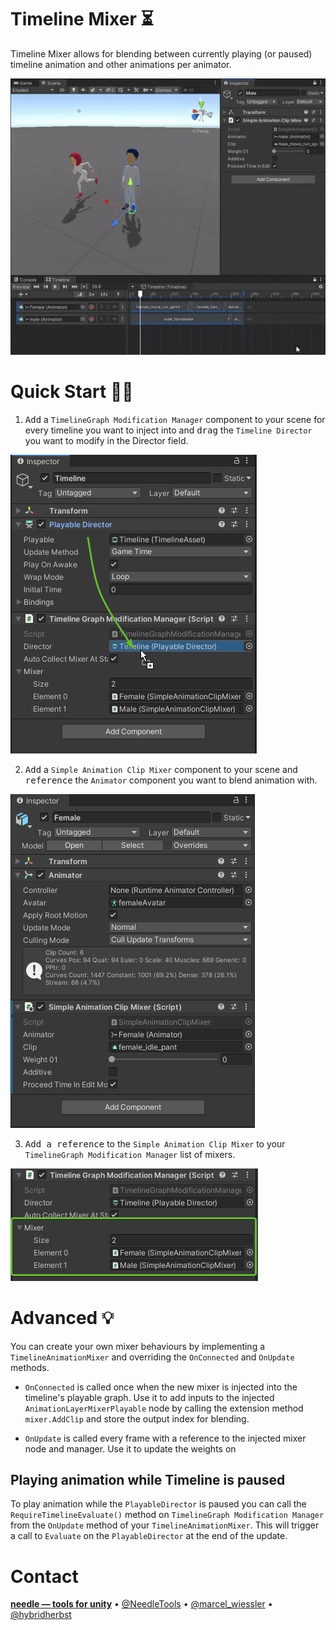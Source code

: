 
# Timeline Mixer ⏳

Timeline Mixer allows for blending between currently playing (or paused) timeline animation and other animations per animator.

![](Documentation~/video1.gif)


# Quick Start 🏇🏼

1) <kbd>Add</kbd> a ``TimelineGraph Modification Manager`` component to your scene for every timeline you want to inject into and <kbd>drag</kbd> the ``Timeline Director`` you want to modify in the Director field.

![](Documentation~/ModificationManager.png)

2) <kbd>Add</kbd> a ``Simple Animation Clip Mixer`` component to your scene and <kbd>reference</kbd> the ``Animator`` component you want to blend animation with.

![](Documentation~/SimpleTimelineMixer.png)

3) <kbd>Add a reference</kbd> to the ``Simple Animation Clip Mixer`` to your ``TimelineGraph Modification Manager`` list of mixers.

![](Documentation~/MixersList.png)

# Advanced 💡

You can create your own mixer behaviours by implementing a ``TimelineAnimationMixer`` and overriding the ``OnConnected`` and ``OnUpdate`` methods.

- ``OnConnected`` is called once when the new mixer is injected into the timeline's playable graph. Use it to add inputs to the injected ``AnimationLayerMixerPlayable`` node by calling the extension method ``mixer.AddClip`` and store the output index for blending.

- ``OnUpdate`` is called every frame with a reference to the injected mixer node and manager. Use it to update the weights on 


## Playing animation while Timeline is paused
To play animation while the ``PlayableDirector`` is paused you can call the ``RequireTimelineEvaluate()`` method on ``TimelineGraph Modification Manager`` from the ``OnUpdate`` method of your ``TimelineAnimationMixer``. This will trigger a call to ``Evaluate`` on the ``PlayableDirector`` at the end of the update.

# Contact
<b>[needle — tools for unity](https://needle.tools)</b> • 
[@NeedleTools](https://twitter.com/NeedleTools) • 
[@marcel_wiessler](https://twitter.com/marcel_wiessler) • 
[@hybridherbst](https://twitter.com/hybdridherbst)